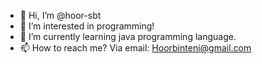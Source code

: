 - 👋 Hi, I’m @hoor-sbt
- 👀 I’m interested in programming!
- 🌱 I’m currently learning java programming language.
- 📫 How to reach me? Via email: Hoorbinteni@gmail.com

<!---
hoor-sbt/hoor-sbt is a ✨ special ✨ repository because its `README.md` (this file) appears on your GitHub profile.
You can click the Preview link to take a look at your changes.
--->
